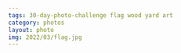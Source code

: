 ```yaml
---
tags: 30-day-photo-challenge flag wood yard art
category: photos
layout: photo
img: 2022/03/flag.jpg
---
```

